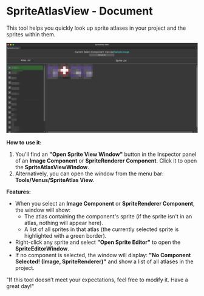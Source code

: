 # SpriteAtlasView - Document

This tool helps you quickly look up sprite atlases in your project and the sprites within them.

![SpriteAtlasView](Image/SpriteAtlasView.jpeg)

**How to use it:**

1. You'll find an **"Open Sprite View Window"** button in the Inspector panel of an **Image Component** or **SpriteRenderer Component**. Click it to open the **SpriteAtlasViewWindow**.
2. Alternatively, you can open the window from the menu bar: **Tools/Venus/SpriteAtlas View**.

**Features:**

- When you select an **Image Component** or **SpriteRenderer Component**, the window will show:
  - The atlas containing the component's sprite (if the sprite isn't in an atlas, nothing will appear here).
  - A list of all sprites in that atlas (the currently selected sprite is highlighted with a green border).
- Right-click any sprite and select **"Open Sprite Editor"** to open the **SpriteEditorWindow**.
- If no component is selected, the window will display: **"No Component Selected! (Image, SpriteRenderer)"** and show a list of all atlases in the project.

"If this tool doesn’t meet your expectations, feel free to modify it. Have a great day!"
